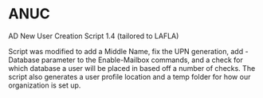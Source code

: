 # ANUC
AD New User Creation Script 1.4 (tailored to LAFLA)


Script was modified to add a Middle Name, fix the UPN generation, add -Database parameter to the Enable-Mailbox commands, and a check for which database a user will be placed in based off a number of checks. The script also generates a user profile location and a temp folder for how our organization is set up.
